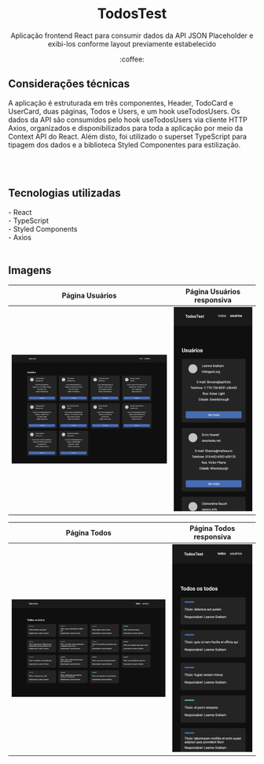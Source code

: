 <h1 align="center">TodosTest</h1>
<p align="center">Aplicação frontend React para consumir dados da API JSON Placeholder e exibi-los conforme layout previamente estabelecido</p>

<p align="center">:coffee:</p>

<h2>Considerações técnicas</h2>
A aplicação é estruturada em três componentes, Header, TodoCard e UserCard, duas páginas, Todos e Users, e um hook useTodosUsers. Os dados da API são consumidos pelo hook useTodosUsers via cliente HTTP Axios, organizados e disponibilizados para toda a aplicação por meio da Context API do React. Além disto, foi utilizado o superset TypeScript para tipagem dos dados e a biblioteca Styled Componentes para estilização.

</br></br>
<h2>Tecnologias utilizadas</h2>
- React</br>
- TypeScript</br>
- Styled Components</br>
- Axios</br></br>

<h2>Imagens</h2>

| Página Usuários | Página Usuários responsiva |
|-------|-------|
|<img src="./public/images/desktopUsuarios.png">|<img src="./public/images/responsivoUsuarios.png">|

| Página Todos | Página Todos responsiva |
|-------|-------|
|<img src="./public/images/desktopTodos.png">|<img src="./public/images/responsivoTodos.png">|

